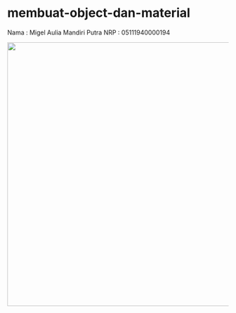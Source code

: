 # membuat-object-dan-material
Nama    : Migel Aulia Mandiri Putra
NRP     : 05111940000194

<img src="https://github.com/cg2021d/tugas-1-migellamp/blob/main/images/2021-10-11%2021-46-31_1.gif" width="600">
